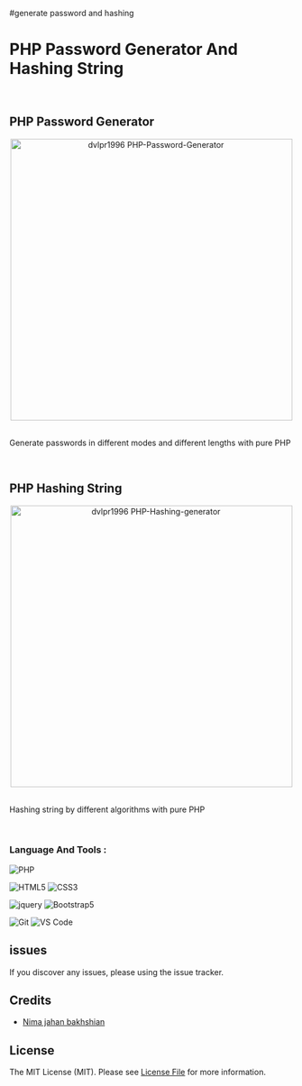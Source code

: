 #generate password and hashing 
# PHP Password Generator And Hashing String

<br>

## PHP Password Generator

<div align="center">
	<img src="https://user-images.githubusercontent.com/93678876/150367001-301328e6-f01c-420c-94c4-5eefb4f5ddba.png" height="500px" alt="dvlpr1996 PHP-Password-Generator" title="PHP-Password-Generator">
</div>
<br>
<p>
	Generate passwords in different modes and different lengths with pure PHP
</p>

<br>

## PHP Hashing String

<div align="center">
	<img src="https://user-images.githubusercontent.com/93678876/150367129-bdf48623-8cdf-426a-b44e-0b94ac41c37e.png" height="500px" alt="dvlpr1996 PHP-Hashing-generator" title="PHP-Hashing-generator">
</div>
<br>
<p>
	Hashing string by different algorithms with pure PHP
</p>

<br>

### Language And Tools :

![PHP](https://img.shields.io/badge/-PHP-777BB4?style=for-the-badge&logo=php&logoColor=fff)

![HTML5](https://img.shields.io/badge/-HTML5-E34F26?style=for-the-badge&logo=HTML5&logoColor=fff)
![CSS3](https://img.shields.io/badge/-CSS3-1572B6?style=for-the-badge&logo=CSS3&logoColor=fff)

![jquery](https://img.shields.io/badge/-jquery-0769AD?style=for-the-badge&logo=jquery&logoColor=fff)
![Bootstrap5](https://img.shields.io/badge/-Bootstrap%205-7952B3?style=for-the-badge&logo=Bootstrap&logoColor=fff)

![Git](https://img.shields.io/badge/-Git-F05032?style=for-the-badge&logo=Git&logoColor=fff)
![VS Code](https://img.shields.io/badge/-VS%20Code-007ACC?style=for-the-badge&logo=visual-studio-code&logoColor=fff)

## issues

If you discover any issues, please using the issue tracker.

## Credits

-   [Nima jahan bakhshian](https://github.com/dvlpr1996)

## License

The MIT License (MIT). Please see [License File](LICENSE.md) for more information.

